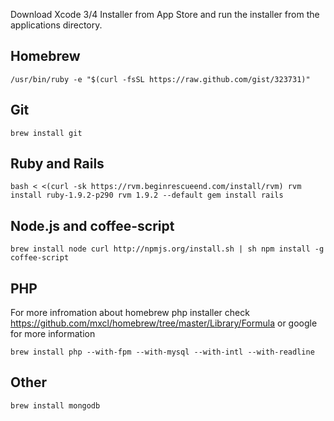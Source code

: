 Download Xcode 3/4 Installer from App Store and run the installer from the applications directory.

## Homebrew

``
  /usr/bin/ruby -e "$(curl -fsSL https://raw.github.com/gist/323731)"
``

## Git

``
  brew install git
``

## Ruby and Rails

``
  bash < <(curl -sk https://rvm.beginrescueend.com/install/rvm)
  rvm install ruby-1.9.2-p290
  rvm 1.9.2 --default
  gem install rails
``

## Node.js and coffee-script

``
  brew install node
  curl http://npmjs.org/install.sh | sh
  npm install -g coffee-script
``

## PHP
For more infromation about homebrew php installer check https://github.com/mxcl/homebrew/tree/master/Library/Formula or google for more information

``
  brew install php --with-fpm --with-mysql --with-intl --with-readline
``

## Other

``
  brew install mongodb
``

